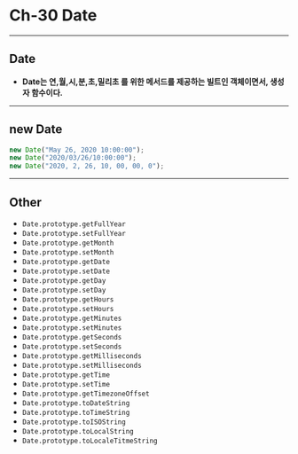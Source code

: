 # Ch-30 Date

---

## Date

- **Date는 연,월,시,분,초,밀리초 를 위한 메서드를 제공하는 빌트인 객체이면서, 생성자 함수이다.**

---

## new Date

```javascript
new Date("May 26, 2020 10:00:00");
new Date("2020/03/26/10:00:00");
new Date("2020, 2, 26, 10, 00, 00, 0");
```

---

## Other

- `Date.prototype.getFullYear`
- `Date.prototype.setFullYear`
- `Date.prototype.getMonth`
- `Date.prototype.setMonth`
- `Date.prototype.getDate`
- `Date.prototype.setDate`
- `Date.prototype.getDay`
- `Date.prototype.setDay`
- `Date.prototype.getHours`
- `Date.prototype.setHours`
- `Date.prototype.getMinutes`
- `Date.prototype.setMinutes`
- `Date.prototype.getSeconds`
- `Date.prototype.setSeconds`
- `Date.prototype.getMilliseconds`
- `Date.prototype.setMilliseconds`
- `Date.prototype.getTime`
- `Date.prototype.setTime`
- `Date.prototype.getTimezoneOffset`
- `Date.prototype.toDateString`
- `Date.prototype.toTimeString`
- `Date.prototype.toISOString`
- `Date.prototype.toLocalString`
- `Date.prototype.toLocaleTitmeString`
